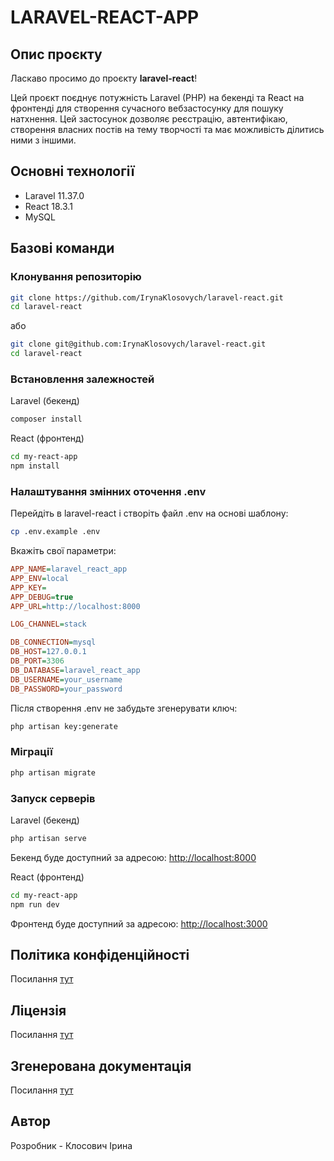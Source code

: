 # LARAVEL-REACT-APP

## Опис проєкту

Ласкаво просимо до проєкту **laravel-react**!

Цей проєкт поєднує потужність Laravel (PHP) на бекенді та React на фронтенді для створення сучасного вебзастосунку для пошуку натхнення. Цей застосунок дозволяє реєстрацію, автентифікаю, створення власних постів на тему творчості та має можливість ділитись ними з іншими.

## Основні технології

- Laravel 11.37.0
- React 18.3.1
- MySQL

## Базові команди

### Клонування репозиторію

```bash
git clone https://github.com/IrynaKlosovych/laravel-react.git
cd laravel-react
```

або

```bash
git clone git@github.com:IrynaKlosovych/laravel-react.git
cd laravel-react
```

### Встановлення залежностей

Laravel (бекенд)

```bash
composer install
```

React (фронтенд)

```bash
cd my-react-app
npm install
```

### Налаштування змінних оточення .env

Перейдіть в laravel-react і створіть файл .env на основі шаблону:

```bash
cp .env.example .env
```

Вкажіть свої параметри:

```ini
APP_NAME=laravel_react_app
APP_ENV=local
APP_KEY=
APP_DEBUG=true
APP_URL=http://localhost:8000

LOG_CHANNEL=stack

DB_CONNECTION=mysql
DB_HOST=127.0.0.1
DB_PORT=3306
DB_DATABASE=laravel_react_app
DB_USERNAME=your_username
DB_PASSWORD=your_password
```

Після створення .env не забудьте згенерувати ключ:

```bash
php artisan key:generate
```

### Міграції

```bash
php artisan migrate
```

### Запуск серверів

Laravel (бекенд)

```bash
php artisan serve
```

Бекенд буде доступний за адресою: [http://localhost:8000](http://localhost:8000)

React (фронтенд)

```bash
cd my-react-app
npm run dev
```

Фронтенд буде доступний за адресою: [http://localhost:3000](http://localhost:3000)

## Політика конфіденційності

Посилання [тут](PrivacyPolicy.md)

## Ліцензія

Посилання [тут](LICENSE.md)

## Згенерована документація

Посилання [тут](http://localhost:4000/)

## Автор

Розробник - Клосович Ірина
